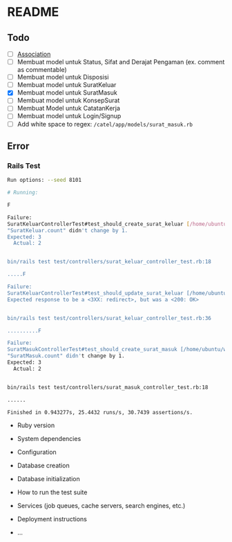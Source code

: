 # README

## Todo
* [ ] [Association](https://github.com/plataformatec/simple_form#associations)
* [ ] Membuat model untuk Status, Sifat and Derajat Pengaman (ex. comment as commentable)
* [ ] Membuat model untuk Disposisi
* [ ] Membuat model untuk SuratKeluar
* [x] Membuat model untuk SuratMasuk
* [ ] Membuat model untuk KonsepSurat
* [ ] Membuat Model untuk CatatanKerja
* [ ] Membuat model untuk Login/Signup
* [ ] Add white space to regex: `/catel/app/models/surat_masuk.rb`

## Error
### Rails Test
```bash
Run options: --seed 8101

# Running:

F

Failure:
SuratKeluarControllerTest#test_should_create_surat_keluar [/home/ubuntu/workspace/catel/test/controllers/surat_keluar_controller_test.rb:19]:
"SuratKeluar.count" didn't change by 1.
Expected: 3
  Actual: 2


bin/rails test test/controllers/surat_keluar_controller_test.rb:18

.....F

Failure:
SuratKeluarControllerTest#test_should_update_surat_keluar [/home/ubuntu/workspace/catel/test/controllers/surat_keluar_controller_test.rb:38]:
Expected response to be a <3XX: redirect>, but was a <200: OK>


bin/rails test test/controllers/surat_keluar_controller_test.rb:36

..........F

Failure:
SuratMasukControllerTest#test_should_create_surat_masuk [/home/ubuntu/workspace/catel/test/controllers/surat_masuk_controller_test.rb:19]:
"SuratMasuk.count" didn't change by 1.
Expected: 3
  Actual: 2


bin/rails test test/controllers/surat_masuk_controller_test.rb:18

......

Finished in 0.943277s, 25.4432 runs/s, 30.7439 assertions/s.
```


* Ruby version

* System dependencies

* Configuration

* Database creation

* Database initialization

* How to run the test suite

* Services (job queues, cache servers, search engines, etc.)

* Deployment instructions

* ...
